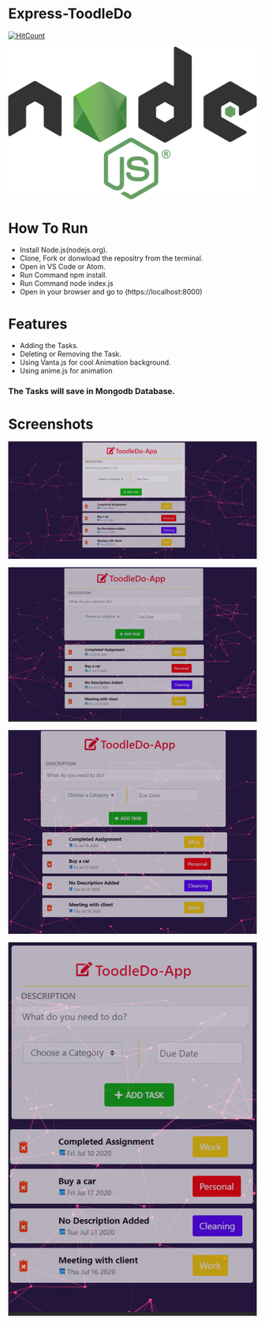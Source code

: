 # Express-ToodleDo
[![HitCount](http://hits.dwyl.com/Ayush32/Express-ToodleDo.svg)](http://hits.dwyl.com/Ayush32/Express-ToodleDo)

![](/images_for_github/nodejs.png)


# How To Run

* Install Node.js(nodejs.org).
* Clone, Fork or donwload the repositry from the terminal.
* Open in VS Code or Atom.
* Run Command npm install.
* Run Command node index.js
* Open in your browser and go to (https://localhost:8000)


# Features
* Adding the Tasks.
* Deleting or Removing the Task.
* Using Vanta.js for cool Animation background.
* Using anime.js for animation

### The Tasks will save in Mongodb Database.

# Screenshots

![](/assets/images/1.png)

![](/assets/images/2.png)

![](/assets/images/3.png)

![](/assets/images/4.png)

